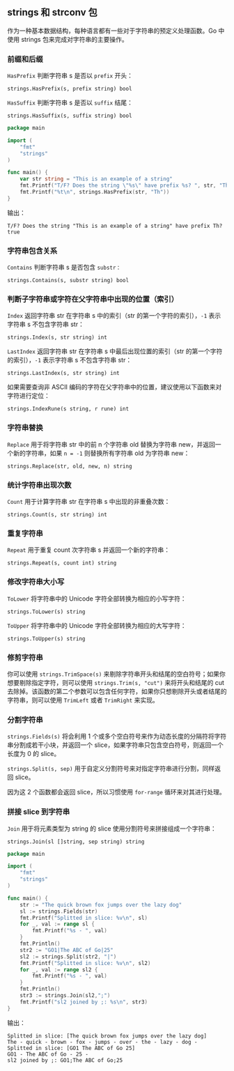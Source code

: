 
## strings 和 strconv 包

作为一种基本数据结构，每种语言都有一些对于字符串的预定义处理函数。Go 中使用 strings 包来完成对字符串的主要操作。

### 前缀和后缀

`HasPrefix` 判断字符串 s 是否以 `prefix` 开头：

    strings.HasPrefix(s, prefix string) bool

`HasSuffix` 判断字符串 s 是否以 `suffix` 结尾：

    strings.HasSuffix(s, suffix string) bool

```go
package main

import (
	"fmt"
	"strings"
)

func main() {
	var str string = "This is an example of a string"
	fmt.Printf("T/F? Does the string \"%s\" have prefix %s? ", str, "Th")
	fmt.Printf("%t\n", strings.HasPrefix(str, "Th"))
}
```

输出：

    T/F? Does the string "This is an example of a string" have prefix Th? true


### 字符串包含关系

`Contains` 判断字符串 s 是否包含 `substr：`

    strings.Contains(s, substr string) bool

### 判断子字符串或字符在父字符串中出现的位置（索引）

`Index` 返回字符串 str 在字符串 s 中的索引（str 的第一个字符的索引），`-1` 表示字符串 s 不包含字符串 str：

    strings.Index(s, str string) int

`LastIndex` 返回字符串 str 在字符串 s 中最后出现位置的索引（str 的第一个字符的索引），`-1` 表示字符串 s 不包含字符串 str：

    strings.LastIndex(s, str string) int

如果需要查询非 ASCII 编码的字符在父字符串中的位置，建议使用以下函数来对字符进行定位：

    strings.IndexRune(s string, r rune) int


### 字符串替换

`Replace` 用于将字符串 str 中的前 n 个字符串 old 替换为字符串 new，并返回一个新的字符串，如果 `n = -1` 则替换所有字符串 old 为字符串 new：

    strings.Replace(str, old, new, n) string

### 统计字符串出现次数

`Count` 用于计算字符串 str 在字符串 s 中出现的非重叠次数：

    strings.Count(s, str string) int

### 重复字符串

`Repeat` 用于重复 count 次字符串 s 并返回一个新的字符串：

    strings.Repeat(s, count int) string

### 修改字符串大小写

`ToLower` 将字符串中的 Unicode 字符全部转换为相应的小写字符：

    strings.ToLower(s) string

`ToUpper` 将字符串中的 Unicode 字符全部转换为相应的大写字符：

    strings.ToUpper(s) string

### 修剪字符串
你可以使用 `strings.TrimSpace(s)` 来剔除字符串开头和结尾的空白符号；如果你想要剔除指定字符，则可以使用 `strings.Trim(s, "cut")` 来将开头和结尾的 cut 去除掉。该函数的第二个参数可以包含任何字符，如果你只想剔除开头或者结尾的字符串，则可以使用 `TrimLeft` 或者 `TrimRight` 来实现。

### 分割字符串

`strings.Fields(s)` 将会利用 1 个或多个空白符号来作为动态长度的分隔符将字符串分割成若干小块，并返回一个 slice，如果字符串只包含空白符号，则返回一个长度为 0 的 slice。

`strings.Split(s, sep)` 用于自定义分割符号来对指定字符串进行分割，同样返回 slice。

因为这 2 个函数都会返回 slice，所以习惯使用 `for-range` 循环来对其进行处理。

### 拼接 slice 到字符串

`Join` 用于将元素类型为 string 的 slice 使用分割符号来拼接组成一个字符串：

    strings.Join(sl []string, sep string) string

```go
package main

import (
	"fmt"
	"strings"
)

func main() {
	str := "The quick brown fox jumps over the lazy dog"
	sl := strings.Fields(str)
	fmt.Printf("Splitted in slice: %v\n", sl)
	for _, val := range sl {
		fmt.Printf("%s - ", val)
	}
	fmt.Println()
	str2 := "GO1|The ABC of Go|25"
	sl2 := strings.Split(str2, "|")
	fmt.Printf("Splitted in slice: %v\n", sl2)
	for _, val := range sl2 {
		fmt.Printf("%s - ", val)
	}
	fmt.Println()
	str3 := strings.Join(sl2,";")
	fmt.Printf("sl2 joined by ;: %s\n", str3)
}
```

输出：

```
Splitted in slice: [The quick brown fox jumps over the lazy dog]
The - quick - brown - fox - jumps - over - the - lazy - dog -
Splitted in slice: [GO1 The ABC of Go 25]
GO1 - The ABC of Go - 25 -
sl2 joined by ;: GO1;The ABC of Go;25
```


